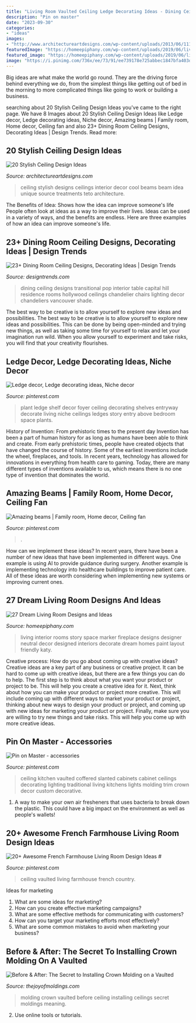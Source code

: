 ```yaml
---
title: "Living Room Vaulted Ceiling Ledge Decorating Ideas - Dining Ceiling Designs Transitional Pop Interior Table Capital Hill Residence Rooms Hollywood Ceilings Chandelier Chairs Lighting Decor Chandeliers Vancouver Shade"
description: "Pin on master"
date: "2023-09-30"
categories:
- "ideas"
images:
- "http://www.architectureartdesigns.com/wp-content/uploads/2013/06/1112-630x840.jpg"
featuredImage: "https://homeepiphany.com/wp-content/uploads/2019/06/living-rooms-pictures_80.jpg"
featured_image: "https://homeepiphany.com/wp-content/uploads/2019/06/living-rooms-pictures_80.jpg"
image: "https://i.pinimg.com/736x/ee/73/91/ee739178e725abbec1847bfa403dbf64.jpg"
---
```



Big ideas are what make the world go round. They are the driving force behind everything we do, from the simplest things like getting out of bed in the morning to more complicated things like going to work or building a business.

	

		
searching about 20 Stylish Ceiling Design Ideas you've came to the right page. We have 8 Images about 20 Stylish Ceiling Design Ideas like Ledge decor, Ledge decorating ideas, Niche decor, Amazing beams | Family room, Home decor, Ceiling fan and also 23+ Dining Room Ceiling Designs, Decorating Ideas | Design Trends. Read more:
		
    
## 20 Stylish Ceiling Design Ideas

<img loading=lazy src="http://www.architectureartdesigns.com/wp-content/uploads/2013/06/1112-630x840.jpg" onerror="this.onerror=null;this.src='https://tse1.mm.bing.net/th?id=OIP.era-fPzRISFxFyG1fmtIjAHaJ4&amp;pid=15.1';" alt="20 Stylish Ceiling Design Ideas">

_Source: architectureartdesigns.com_

>ceiling stylish designs ceilings interior decor cool beams beam idea unique source treatments teto architecture. 

	

The Benefits of Idea: Shows how the idea can improve someone's life
People often look at ideas as a way to improve their lives. Ideas can be used in a variety of ways, and the benefits are endless. Here are three examples of how an idea can improve someone's life.

    
## 23+ Dining Room Ceiling Designs, Decorating Ideas | Design Trends

<img loading=lazy src="https://images.designtrends.com/wp-content/uploads/2015/10/16111216/POP-Ceiling-in-dining-room.jpg" onerror="this.onerror=null;this.src='https://tse2.mm.bing.net/th?id=OIP.EQ7dm5qT-Z0BrkemZakC8wHaJ2&amp;pid=15.1';" alt="23+ Dining Room Ceiling Designs, Decorating Ideas | Design Trends">

_Source: designtrends.com_

>dining ceiling designs transitional pop interior table capital hill residence rooms hollywood ceilings chandelier chairs lighting decor chandeliers vancouver shade. 

	

The best way to be creative is to allow yourself to explore new ideas and possibilities.
The best way to be creative is to allow yourself to explore new ideas and possibilities. This can be done by being open-minded and trying new things, as well as taking some time for yourself to relax and let your imagination run wild. When you allow yourself to experiment and take risks, you will find that your creativity flourishes.

    
## Ledge Decor, Ledge Decorating Ideas, Niche Decor

<img loading=lazy src="https://i.pinimg.com/originals/ec/99/6a/ec996a8c3714d10586cd53499b623747.jpg" onerror="this.onerror=null;this.src='https://tse4.mm.bing.net/th?id=OIP.wKJUDjG7_dJ0R-p6_9jyNAHaJ3&amp;pid=15.1';" alt="Ledge decor, Ledge decorating ideas, Niche decor">

_Source: pinterest.com_

>plant ledge shelf decor foyer ceiling decorating shelves entryway decorate living niche ceilings ledges story entry above bedroom space plants. 

	

History of Invention: From prehistoric times to the present day
Invention has been a part of human history for as long as humans have been able to think and create. From early prehistoric times, people have created objects that have changed the course of history. Some of the earliest inventions include the wheel, fireplaces, and tools. In recent years, technology has allowed for innovations in everything from health care to gaming. Today, there are many different types of inventions available to us, which means there is no one type of invention that dominates the world.

    
## Amazing Beams | Family Room, Home Decor, Ceiling Fan

<img loading=lazy src="https://i.pinimg.com/736x/da/73/4d/da734db48d91f161c41a4df0837df721.jpg" onerror="this.onerror=null;this.src='https://tse1.mm.bing.net/th?id=OIP.z5WdQ7R4vB_mxfTuANdbvAHaJ3&amp;pid=15.1';" alt="Amazing beams | Family room, Home decor, Ceiling fan">

_Source: pinterest.com_

>. 

	

How can we implement these ideas?
In recent years, there have been a number of new ideas that have been implemented in different ways. One example is using AI to provide guidance during surgery. Another example is implementing technology into healthcare buildings to improve patient care. All of these ideas are worth considering when implementing new systems or improving current ones.

    
## 27 Dream Living Room Designs And Ideas

<img loading=lazy src="https://homeepiphany.com/wp-content/uploads/2019/06/living-rooms-pictures_80.jpg" onerror="this.onerror=null;this.src='https://tse3.mm.bing.net/th?id=OIP.PiI4fgYBXSSpBti8wAIwCQHaLG&amp;pid=15.1';" alt="27 Dream Living Room Designs and Ideas">

_Source: homeepiphany.com_

>living interior rooms story space marker fireplace designs designer neutral decor designed interiors decorate dream homes paint layout friendly katy. 

	

Creative process: How do you go about coming up with creative ideas?
Creative ideas are a key part of any business or creative project. It can be hard to come up with creative ideas, but there are a few things you can do to help. The first step is to think about what you want your product or project to be. This will help you create a creative idea for it. Next, think about how you can make your product or project more creative. This will include coming up with different ways to market your product or project, thinking about new ways to design your product or project, and coming up with new ideas for marketing your product or project. Finally, make sure you are willing to try new things and take risks. This will help you come up with more creative ideas.

    
## Pin On Master - Accessories

<img loading=lazy src="https://i.pinimg.com/736x/6a/3b/21/6a3b21521dc637c60ff7d13f3e13c74c--vaulted-coffered-ceiling-kitchen-sink-faucets.jpg" onerror="this.onerror=null;this.src='https://tse3.mm.bing.net/th?id=OIP.t0PiNpjyzwT39d7fTOneBwHaLH&amp;pid=15.1';" alt="Pin on Master - accessories">

_Source: pinterest.com_

>ceiling kitchen vaulted coffered slanted cabinets cabinet ceilings decorating lighting traditional living kitchens lights molding trim crown decor custom decorative. 

	

1. A way to make your own air fresheners that uses bacteria to break down the plastic. This could have a big impact on the environment as well as people's wallets! 

    
## 20+ Awesome French Farmhouse Living Room Design Ideas #

<img loading=lazy src="https://i.pinimg.com/736x/ee/73/91/ee739178e725abbec1847bfa403dbf64.jpg" onerror="this.onerror=null;this.src='https://tse4.mm.bing.net/th?id=OIP.nwxFTxSPlEs5LhfCVxS3ygHaJ7&amp;pid=15.1';" alt="20+ Awesome French Farmhouse Living Room Design Ideas #">

_Source: pinterest.com_

>ceiling vaulted living farmhouse french country. 

	

Ideas for marketing
1. What are some ideas for marketing? 
2. How can you create effective marketing campaigns? 
3. What are some effective methods for communicating with customers? 
4. How can you target your marketing efforts most effectively? 
5. What are some common mistakes to avoid when marketing your business?

    
## Before &amp; After: The Secret To Installing Crown Molding On A Vaulted

<img loading=lazy src="http://www.thejoyofmoldings.com/wp-content/uploads/2012/03/before-great-room-crown-molding-vaulted-ceiling.jpg" onerror="this.onerror=null;this.src='https://tse2.mm.bing.net/th?id=OIP.TbwcDWAOu8L0Wsh6wOjdhQHaJ4&amp;pid=15.1';" alt="Before &amp; After: The Secret to Installing Crown Molding on a Vaulted">

_Source: thejoyofmoldings.com_

>molding crown vaulted before ceiling installing ceilings secret moldings meaning. 

	

2. Use online tools or tutorials.

